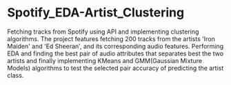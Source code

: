 # Spotify_EDA-Artist_Clustering
Fetching tracks from Spotify using API and implementing clustering algorithms.
The project features fetching 200 tracks from the artists 'Iron Maiden' and 'Ed Sheeran', and its corresponding audio features. Performing EDA and finding the best pair of audio attributes that separates best the two artists and finally implementing KMeans and GMM(Gaussian Mixture Models) algorithms to test the selected pair accuracy of predicting the artist class.
